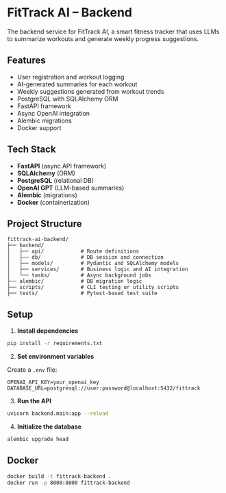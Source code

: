 # FitTrack AI – Backend

The backend service for FitTrack AI, a smart fitness tracker that uses LLMs to summarize workouts and generate weekly progress suggestions.

## Features

- User registration and workout logging
- AI-generated summaries for each workout
- Weekly suggestions generated from workout trends
- PostgreSQL with SQLAlchemy ORM
- FastAPI framework
- Async OpenAI integration
- Alembic migrations
- Docker support

## Tech Stack

- **FastAPI** (async API framework)
- **SQLAlchemy** (ORM)
- **PostgreSQL** (relational DB)
- **OpenAI GPT** (LLM-based summaries)
- **Alembic** (migrations)
- **Docker** (containerization)

## Project Structure

```
fittrack-ai-backend/
├── backend/
│   ├── api/            # Route definitions
│   ├── db/             # DB session and connection
│   ├── models/         # Pydantic and SQLAlchemy models
│   ├── services/       # Business logic and AI integration
│   └── tasks/          # Async background jobs
├── alembic/            # DB migration logic
├── scripts/            # CLI testing or utility scripts
├── tests/              # Pytest-based test suite
```

## Setup

1. **Install dependencies**

```bash
pip install -r requirements.txt
```

2. **Set environment variables**

Create a `.env` file:

```env
OPENAI_API_KEY=your_openai_key
DATABASE_URL=postgresql://user:password@localhost:5432/fittrack
```

3. **Run the API**

```bash
uvicorn backend.main:app --reload
```

4. **Initialize the database**

```bash
alembic upgrade head
```

## Docker

```bash
docker build -t fittrack-backend .
docker run -p 8000:8000 fittrack-backend
```
